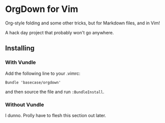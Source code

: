 # OrgDown for Vim

Org-style folding and some other tricks, but for Markdown files, and in Vim!

A hack day project that probably won't go anywhere.

## Installing

### With Vundle

Add the following line to your .vimrc:

```vim
Bundle 'basecase/orgdown'
```

and then source the file and run `:BundleInstall`.


### Without Vundle

I dunno. Prolly have to flesh this section out later.
